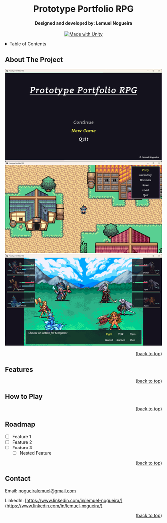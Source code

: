 <a id="readme-top"></a>

<div align="center">
<h1 align="center">Prototype Portfolio RPG</h1>
<h4>Designed and developed by: Lemuel Nogueira</h4>

[![Made with Unity](https://img.shields.io/badge/Made%20with-Unity-57b9d3.svg?style=plastic&logo=unity)](https://unity3d.com)
</div>

<details>
  <summary>Table of Contents</summary>
  <ol>
    <li><a href="#about-the-project">About the Project</a></li>
    <li><a href="#features">Features</a></li>
    <li><a href="#how-to-play">How to Play</a></li>
    <li><a href="#roadmap">Roadmap</a></li>
    <li><a href="#contact">Contact</a></li>
  </ol>
</details>

## About The Project

![Main Menu](Media/Images/main_menu.png)
![Overworld](Media/Images/gameplay_village.png)
![Battle](Media/Images/gameplay_battle_3.png)

<p align="right">(<a href="#readme-top">back to top</a>)</p>

## Features

<p align="right">(<a href="#readme-top">back to top</a>)</p>

## How to Play

<p align="right">(<a href="#readme-top">back to top</a>)</p>

## Roadmap

* [ ] Feature 1
* [ ] Feature 2
* [ ] Feature 3
  * [ ] Nested Feature

<p align="right">(<a href="#readme-top">back to top</a>)</p>

## Contact

Email: [nogueiralemuel@gmail.com](nogueiralemuel@gmail.com)

LinkedIn: [https://www.linkedin.com/in/lemuel-nogueira/](https://www.linkedin.com/in/lemuel-nogueira/)

<p align="right">(<a href="#readme-top">back to top</a>)</p>
